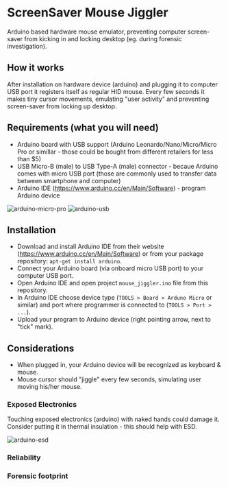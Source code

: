 # ScreenSaver Mouse Jiggler

Arduino based hardware mouse emulator, preventing computer screen-saver from kicking in
and locking desktop (eg. during forensic investigation).

## How it works

After installation on hardware device (arduino) and plugging it to computer USB port it
registers itself as regular HID mouse. Every few seconds it makes tiny cursor movements,
emulating "user activity" and preventing screen-saver from locking up desktop.

## Requirements (what you will need)

  * Arduino board with USB support (Arduino Leonardo/Nano/Micro/Micro Pro or simillar - those could be bought from different retailers for less than $5)
  * USB Micro-B (male) to USB Type-A (male) connector - becaue Arduino comes with micro USB port (those are commonly used to transfer data between smartphone and computer)
  * Arduino IDE (https://www.arduino.cc/en/Main/Software) - program Arduino device

![arduino-micro-pro](https://raw.githubusercontent.com/nshadov/screensaver-mouse-jiggler/master/docs/img/arduino-1.jpg)
![arduino-usb](https://raw.githubusercontent.com/nshadov/screensaver-mouse-jiggler/master/docs/img/arduino-2.jpg)

## Installation

  - Download and install Arduino IDE from their website (https://www.arduino.cc/en/Main/Software) or from your package repository: ```apt-get install arduino```.
  - Connect your Arduino board (via onboard micro USB port) to your computer USB port.
  - Open Arduino IDE and open project ```mouse_jiggler.ino``` file from this repository.
  - In Arduino IDE choose device type (```TOOLS > Board > Arduno Micro``` or similar) and port where programmer is connected to (```TOOLS > Port > ...```).
  - Upload your program to Arduino device (right pointing arrow, next to "tick" mark).

## Considerations

  * When plugged in, your Arduino device will be recognized as keyboard & mouse.
  * Mouse cursor should "jiggle" every few seconds, simulating user moving his/her mouse.

### Exposed Electronics

Touching exposed electronics (arduino) with naked hands could damage it. Consider putting it in thermal insulation - this should help with ESD.

![arduino-esd](https://raw.githubusercontent.com/nshadov/screensaver-mouse-jiggler/master/docs/img/arduino-3.jpg)

### Reliability


### Forensic footprint